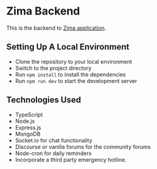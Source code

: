 # Zima Backend

This is the backend to [Zima application](https://github.com/apella1/zima).

## Setting Up A Local Environment

- Clone the repository to your local environment
- Switch to the project directory
- Run `npm install` to install the dependencies
- Run `npm run dev` to start the development server

## Technologies Used

- TypeScript
- Node.js
- Express.js
- MongoDB
- Socket.io for chat functionality
- Discourse or vanilla forums for the community forums
- Node-cron for daily reminders
- Incorporate a third party emergency hotline.

